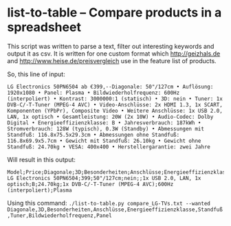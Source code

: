# list-to-table – Compare products in a spreadsheet

This script was written to parse a text, filter out interesting keywords and output it as csv. It is written for one custom format which http://geizhals.de and http://www.heise.de/preisvergleich use in the feature list of products.

So, this line of input:

    LG Electronics 50PN6504 ab €399,--Diagonale: 50"/127cm • Auflösung: 1920x1080 • Panel: Plasma • Bildwiederholfrequenz: 600Hz (interpoliert) • Kontrast: 3000000:1 (statisch) • 3D: nein • Tuner: 1x DVB-C/-T-Tuner (MPEG-4 AVC) • Video-Anschlüsse: 2x HDMI 1.3, 1x SCART, Komponenten (YPbPr), Composite Video • Weitere Anschlüsse: 1x USB 2.0, LAN, 1x optisch • Gesamtleistung: 20W (2x 10W) • Audio-Codec: Dolby Digital • Energieeffizienzklasse: B • Jahresverbrauch: 187kWh • Stromverbrauch: 128W (typisch), 0.3W (Standby) • Abmessungen mit Standfuß: 116.8x75.5x29.3cm • Abmessungen ohne Standfuß: 116.8x69.9x5.7cm • Gewicht mit Standfuß: 26.10kg • Gewicht ohne Standfuß: 24.70kg • VESA: 400x400 • Herstellergarantie: zwei Jahre

Will result in this output:

    Model;Price;Diagonale;3D;Besonderheiten;Anschlüsse;Energieeffizienzklasse;Standfuß;Tuner;Bildwiederholfrequenz;Panel
    LG Electronics 50PN6504;399;50"/127cm;nein;;1x USB 2.0, LAN, 1x optisch;B;24.70kg;1x DVB-C/-T-Tuner (MPEG-4 AVC);600Hz (interpoliert);Plasma

Using this command: `./list-to-table.py compare_LG-TVs.txt --wanted Diagonale,3D,Besonderheiten,Anschlüsse,Energieeffizienzklasse,Standfuß,Tuner,Bildwiederholfrequenz,Panel`
